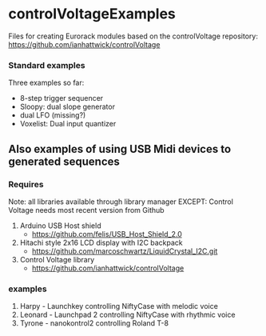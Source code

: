# controlVoltageExamples

Files for creating Eurorack modules based on the controlVoltage repository: https://github.com/ianhattwick/controlVoltage

### Standard examples
Three examples so far:
* 8-step trigger sequencer
* Sloopy: dual slope generator
* dual LFO (missing?)
* Voxelist: Dual input quantizer

## Also examples of using USB Midi devices to generated sequences

### Requires
Note: all libraries available through library manager
EXCEPT: Control Voltage needs most recent version from Github

1. Arduino USB Host shield 
	* https://github.com/felis/USB_Host_Shield_2.0
2. Hitachi style 2x16 LCD display with I2C backpack
	* https://github.com/marcoschwartz/LiquidCrystal_I2C.git
3. Control Voltage library
	* https://github.com/ianhattwick/controlVoltage

### examples
1. Harpy - Launchkey controlling NiftyCase with melodic voice
2. Leonard - Launchpad 2 controlling NiftyCase with rhythmic voice
3. Tyrone - nanokontrol2 controlling Roland T-8


